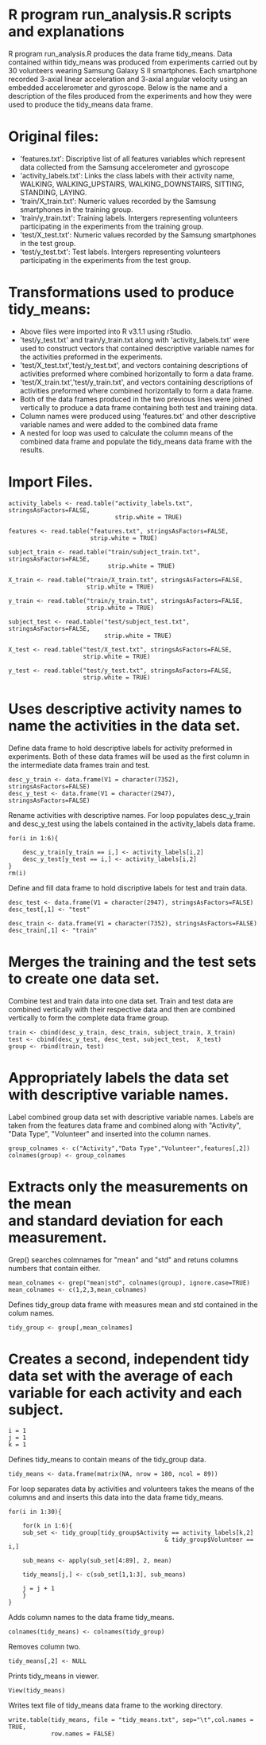 R program run_analysis.R scripts and explanations 
=================================================
R program run_analysis.R produces the data frame tidy_means.  Data contained within tidy_means was produced from experiments
carried out by 30 volunteers wearing Samsung Galaxy S II smartphones.  Each smartphone recorded 3-axial linear acceleration 
and 3-axial angular velocity using an embedded accelerometer and gyroscope.   Below is the name and a description of the files 
produced from the experiments and how they were used to produce the tidy_means data frame.

Original files:
===============
- 'features.txt': Discriptive list of all features variables which represent data collected from the Samsung accelerometer and gyroscope
- 'activity_labels.txt': Links the class labels with their activity name, WALKING, WALKING_UPSTAIRS, WALKING_DOWNSTAIRS, SITTING, STANDING, LAYING.
- 'train/X_train.txt': Numeric values recorded by the Samsung smartphones in the training group.
- 'train/y_train.txt': Training labels. Intergers representing volunteers participating in the experiments from the training group.
- 'test/X_test.txt': Numeric values recorded by the Samsung smartphones in the test group.
- 'test/y_test.txt': Test labels. Intergers representing volunteers participating in the experiments from the test group.

Transformations used to produce tidy_means:
===========================================
- Above files were imported into R v3.1.1 using rStudio.
- 'test/y_test.txt' and train/y_train.txt along with 'activity_labels.txt' were used to construct vectors that contained descriptive variable names 
   for the activities preformed in the experiments.
-  'test/X_test.txt','test/y_test.txt', and vectors containing descriptions of activities preformed where combined horizontally to form a data frame.
-  'test/X_train.txt','test/y_train.txt', and vectors containing descriptions of activities preformed where combined horizontally to form a data frame.
-  Both of the data frames produced in the two previous lines were joined vertically to produce a data frame containing both test and training data.
-  Column names were produced using 'features.txt' and other descriptive variable names and were added to the combined data frame
-  A nested for loop was used to calculate the column means of the combined data frame and populate the tidy_means data frame with the results.




Import Files.    
=============
```
activity_labels <- read.table("activity_labels.txt", stringsAsFactors=FALSE,
                              strip.white = TRUE)

features <- read.table("features.txt", stringsAsFactors=FALSE, 
                       strip.white = TRUE)

subject_train <- read.table("train/subject_train.txt", stringsAsFactors=FALSE, 
                            strip.white = TRUE)

X_train <- read.table("train/X_train.txt", stringsAsFactors=FALSE, 
                      strip.white = TRUE)

y_train <- read.table("train/y_train.txt", stringsAsFactors=FALSE, 
                      strip.white = TRUE)

subject_test <- read.table("test/subject_test.txt", stringsAsFactors=FALSE, 
                           strip.white = TRUE)

X_test <- read.table("test/X_test.txt", stringsAsFactors=FALSE, 
                     strip.white = TRUE)

y_test <- read.table("test/y_test.txt", stringsAsFactors=FALSE, 
                     strip.white = TRUE)
```

Uses descriptive activity names to name the activities in the data set.    
=======================================================================
Define data frame to hold descriptive labels for activity preformed in experiments.
Both of these data frames will be used as the first column in the intermediate data frames
train and test.
```
desc_y_train <- data.frame(V1 = character(7352),  stringsAsFactors=FALSE)
desc_y_test <- data.frame(V1 = character(2947),  stringsAsFactors=FALSE)
```
Rename activities with descriptive names. For loop populates desc_y_train and desc_y_test
using the labels contained in the activity_labels data frame.
```
for(i in 1:6){
    
    desc_y_train[y_train == i,] <- activity_labels[i,2]
    desc_y_test[y_test == i,] <- activity_labels[i,2]
}
rm(i)
```
Define and fill data frame to hold discriptive labels for test and train data.
```
desc_test <- data.frame(V1 = character(2947), stringsAsFactors=FALSE)
desc_test[,1] <- "test"

desc_train <- data.frame(V1 = character(7352), stringsAsFactors=FALSE)
desc_train[,1] <- "train"
```

Merges the training and the test sets to create one data set.   
==============================================================

Combine test and train data into one data set.  Train and test data are combined vertically 
with their respective data and then are combined vertically to form the complete data frame group.
```
train <- cbind(desc_y_train, desc_train, subject_train, X_train)
test <- cbind(desc_y_test, desc_test, subject_test,  X_test)
group <- rbind(train, test)
```

Appropriately labels the data set with descriptive variable names.   
==================================================================

Label combined group data set with descriptive variable names.  Labels are taken from the features data frame
and combined along with "Activity", "Data Type", "Volunteer" and inserted into the column names.
```
group_colnames <- c("Activity","Data Type","Volunteer",features[,2])
colnames(group) <- group_colnames
```

Extracts only the measurements on the mean     
and standard deviation for each measurement.  
============================================

Grep() searches colmnames for "mean" and "std" and retuns columns numbers that contain either.
```
mean_colnames <- grep("mean|std", colnames(group), ignore.case=TRUE)
mean_colnames <- c(1,2,3,mean_colnames)
```
Defines tidy_group data frame with measures mean and std contained in the colum names.
```
tidy_group <- group[,mean_colnames]
```

Creates a second, independent tidy data set with the 
average of each variable for each activity and each subject.          
=============================================================
```
i = 1
j = 1
k = 1
```
Defines tidy_means to contain means of the tidy_group data.
```
tidy_means <- data.frame(matrix(NA, nrow = 180, ncol = 89))
```
For loop separates data by activities and volunteers takes the means of the columns and 
and inserts this data into the data frame tidy_means.
```
for(i in 1:30){
    
    for(k in 1:6){
    sub_set <- tidy_group[tidy_group$Activity == activity_labels[k,2] 
                                            & tidy_group$Volunteer == i,]
    
    sub_means <- apply(sub_set[4:89], 2, mean)
    
    tidy_means[j,] <- c(sub_set[1,1:3], sub_means)
    
    j = j + 1
    }
}
```
Adds column names to the data frame tidy_means.
```
colnames(tidy_means) <- colnames(tidy_group)
```
Removes column two.
```
tidy_means[,2] <- NULL
```
Prints tidy_means in viewer.
```
View(tidy_means)
```
Writes text file of tidy_means data frame to the working directory.
```
write.table(tidy_means, file = "tidy_means.txt", sep="\t",col.names = TRUE,
            row.names = FALSE)
```





